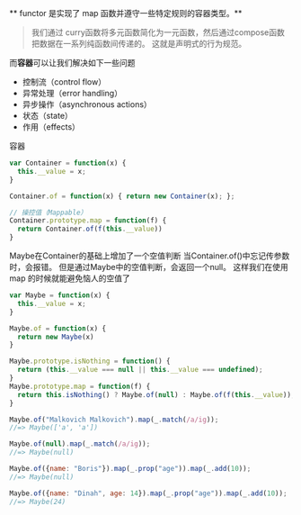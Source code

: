 ** functor 是实现了 map 函数并遵守一些特定规则的容器类型。**

> 我们通过 curry函数将多元函数简化为一元函数，然后通过compose函数把数据在一系列纯函数间传递的。
> 这就是声明式的行为规范。

而**容器**可以让我们解决如下一些问题
- 控制流（control flow）
- 异常处理（error handling）
- 异步操作（asynchronous actions）
- 状态（state）
- 作用（effects）

容器
```js
var Container = function(x) {
  this.__value = x;
}

Container.of = function(x) { return new Container(x); };

// 操控值（Mappable）
Container.prototype.map = function(f) {
  return Container.of(f(this.__value))
}
```

Maybe在Container的基础上增加了一个空值判断
当Container.of()中忘记传参数时，会报错。
但是通过Maybe中的空值判断，会返回一个null。
这样我们在使用 map 的时候就能避免恼人的空值了

```js
var Maybe = function(x) {
  this.__value = x;
}

Maybe.of = function(x) {
  return new Maybe(x)
}

Maybe.prototype.isNothing = function() {
  return (this.__value === null || this.__value === undefined);
}
Maybe.prototype.map = function(f) {
  return this.isNothing() ? Maybe.of(null) : Maybe.of(f(this.__value));
}

Maybe.of("Malkovich Malkovich").map(_.match(/a/ig));
//=> Maybe(['a', 'a'])

Maybe.of(null).map(_.match(/a/ig));
//=> Maybe(null)

Maybe.of({name: "Boris"}).map(_.prop("age")).map(_.add(10));
//=> Maybe(null)

Maybe.of({name: "Dinah", age: 14}).map(_.prop("age")).map(_.add(10));
//=> Maybe(24)
```